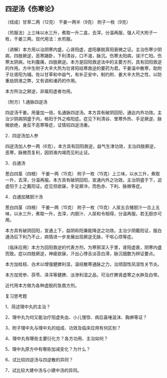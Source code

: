## 四逆汤《伤寒论》

〔纽成〕甘草二两（12克） 干姜一两半（9克） 附子一枚（9克）

〔煎服法〕上三味以水三升，煮取一升二盒，去滓，分温再服，强人可大附子一枚，干姜三两。现代用法：水煎服。

〔讲解〕本方用以治阴寒内盛，心肾阳虚，虚阳暴脱真阳衰微之证。主治伤寒少阴病，四肢厥逆，恶寒踡卧，下利清谷，口不渴，脉沉。伤寒太阳病，误汗亡阳。伤寒太阴病，吐利腹痛，四肢厥逆。本方是回阳救逆法中的主要方剂，具有回阳救逆的作用。方中生附子大辛大热为壮肾阳祛寒救逆的要药为君。干姜温中散寒，助附子壮肾阳为辅。佐以甘草和中益气，有补正安中，制约附、姜大辛大热之性，以防重劫阴液之弊，又有调和诸药的作用。

本方所治之厥逆，非属阳虚者勿用。

〔附方〕1.通脉四逆汤

四逆汤干姜。用量加一倍，名通脉四逆汤。本方具有破阴回阳，通达内外功效。主治少阴病阴盛于内，格阳于外之格阳症。症见下利清谷、里寒外热、手足厥逆、脉微欲绝，身反不恶寒等症，证情较四逆汤重。

2．四逆汤加人参

四逆汤加人参一两（6克）。本方具有回阳救逆，益气生津功效，主治四肢厥逆，恶寒，脉微而复利，因阴液内竭而见利止证。

3．白通汤

葱白四茎（四根） 干姜一两（15克） 附子一枚（15克）上三味，以水三升，煮取一升，去滓，分温再服。本方具有破阴回阳，宣通内外之功效。主治阴盛于下，迫虚阳于上之戴阳证。症见但欲寐，手足厥冷，而色赤、下利、脉微等症。

4．白通加猪胆汁汤

葱白四茎（四根） 干姜一两（15克） 附子一枚（15克）人尿五合猪胆汁一合上五味，以水三升，煮取一升，去滓，内胆汁、人尿和令相得，分温再服，若无胆亦可用。

本方具有破阴回阳，宣通上下，益阴和阳兼能降逆之功效。主治少阴戴阳证，服白通汤后下利乃不止，病情进一步发展出现厥逆无脉，干呕心烦等症。

〔临床应用〕本方为回阳救逆的代表方剂，为寒邪深入于里，肾阳虚衰，阴寒内盛而致。症以四肢厥逆，神疲欲寐，汗出心悸舌淡苔白滑，脉沉细数为辨证要点。

本方加桂枝、白术以增强健脾利湿，温经散寒通脉之力，治顽固性风湿性关节炎。

本方加党参、茯苓、泽泻等健脾、淡渗利湿之品，可治疗脾肾虚寒之水肿及白带。

近代用本方做为各种虚脱的急救方剂。

复习思考题

1、简述理中丸的主治？

2、理中丸为何又能治疗阳虚失血、小儿慢惊、病后喜唾涎沫、胸痹等证？

3、附子理中丸与理中丸的组成、功效及临床应用有何区别？

4、理中丸有哪些主要衍化方？各方功用、主治如何？

5、理中丸原方中有哪些加减变化？为什么？

6、试比较四逆汤与四逆散的异同？

7、试比较大建中汤与小建中汤的异同。
